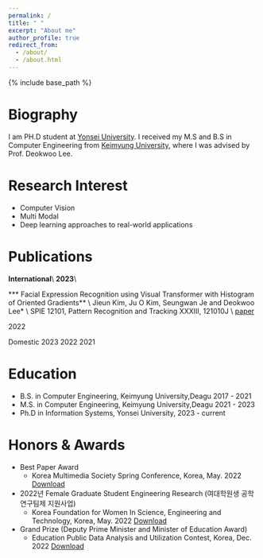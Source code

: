 ```yaml
---
permalink: /
title: " "
excerpt: "About me"
author_profile: true
redirect_from: 
  - /about/
  - /about.html
---
```

{% include base_path %}

Biography
======
I am PH.D student at [Yonsei University](https://gsi.yonsei.ac.kr/). I received my M.S and B.S in Computer Engineering from [Keimyung University](https://kmu.ac.kr/uni/main/main.jsp), where I was advised by Prof. Deokwoo Lee. 

<!-- My research interest lies in applied machine learning, which aims to develop practical ML solutions for real-world applications. I have covered a wide range of data types (e.g., matrix/tensor, text, graph, time series), tasks (e.g., classification, outcome prediction, anomaly detection, retrieval, data generation), and domains (e.g., healthcare, manufacturing, recommender systems). -->

Research Interest
======
* Computer Vision 
* Multi Modal 
* Deep learning approaches to real-world applications

<!-- Publications
======
  <ul>{% for post in site.publications %}
    {% include archive-single-cv.html %}
  {% endfor %}</ul> -->


Publications
======
**International**\\
**2023**\\

*** Facial Expression Recognition using Visual Transformer with Histogram of Oriented Gradients** \\
Jieun Kim, Ju O Kim, Seungwan Je and Deokwoo Lee* \\
SPIE 12101, Pattern Recognition and Tracking XXXIII, 121010J \\
[paper]()

2022

Domestic
2023
2022
2021


Education
======
* B.S. in Computer Engineering, Keimyung University,Deagu 2017 - 2021
* M.S. in Computer Engineering, Keimyung University,Deagu 2021 - 2023
* Ph.D in  Information Systems, Yonsei University, 2023 - current

<!-- Projects
======
* : Research Student
  * Github University
  * Duties included: Tagging issues
  * Supervisor: Professor Git

* Fall 2015: Research Assistant
  * Github University
  * Duties included: Merging pull requests
  * Supervisor: Professor Hub -->
  


Honors & Awards
======
* Best Paper Award
  * Korea Multimedia Society Spring Conference, Korea, May. 2022 [Download](http://lilly9928.github.io/files/honors1.pdf)
* 2022년 Female Graduate Student Engineering Research (여대학원생 공학연구팀제 지원사업)
  * Korea Foundation for Women In Science, Engineering and Technology, Korea, May. 2022 [Download](http://lilly9928.github.io/files/honors2.pdf)
* Grand Prize (Deputy Prime Minister and Minister of Education Award)
  * Education Public Data Analysis and Utilization Contest, Korea, Dec. 2022 [Download](http://academicpages.github.io/files/honors3.pdf)

